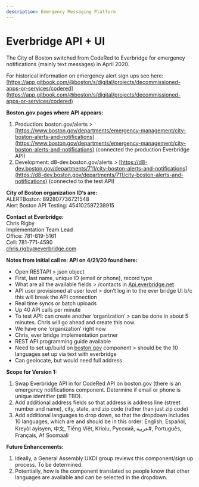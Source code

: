 ```yaml
---
description: Emergency Messaging Platform
---
```


# Everbridge API + UI

The City of Boston switched from CodeRed to Everbridge for emergency notifications \(mainly text messages\) in April 2020.

For historical information on emergency alert sign ups see here: [https://app.gitbook.com/@boston/s/digital/projects/decommissioned-apps-or-services/codered](https://app.gitbook.com/@boston/s/digital/projects/decommissioned-apps-or-services/codered)

**Boston.gov pages where API appears:**

1. Production: boston.gov/alerts &gt; [https://www.boston.gov/departments/emergency-management/city-boston-alerts-and-notifications](https://www.boston.gov/departments/emergency-management/city-boston-alerts-and-notifications) \(connected the production Everbridge API\)
2. Development: d8-dev.boston.gov/alerts &gt; [https://d8-dev.boston.gov/departments/711/city-boston-alerts-and-notifications](https://d8-dev.boston.gov/departments/711/city-boston-alerts-and-notifications) \(connected to the test API\)

**City of Boston organization ID’s are:**  
ALERTBoston: 892807736721548   
Alert Boston API Testing: 454102597238915

**Contact at Everbridge:**  
Chris Rigby   
Implementation Team Lead   
Office: 781-819-5161   
Cell: 781-771-4590   
chris.rigby@everbridge.com

**Notes from initial call re: API on 4/21/20 found here:**

* Open RESTAPI &gt; json object
* First, last name, unique ID \(email or phone\), record type
* What are all the available fields &gt; /contacts in [Api.everbridge.net](http://Api.everbridge.net)
* API user provisioned at user level &gt; don’t log in to the ever bridge UI b/c this will break the API connection
* Real time syncs or batch uploads
* Up 40 API calls per minute
* To test API: can create another ‘organization’ &gt; can be done in about 5 minutes. Chris will go ahead and create this now.
* We have one ‘organization’ right now
* Chris, ever bridge implementation partner
* REST API programming guide available
* Need to set up/build on [boston.gov](http://boston.gov) component &gt; should be the 10 languages set up via text with everbridge
* Can geolocate, but would need full address

**Scope for Version 1:**  
1. Swap Everbridge API in for CodeRed API on boston.gov \(there is an emergency notifications component. Determine if email or phone is unique identifier \(still TBD\).  
2. Add additional address fields so that address is address line \(street number and name\), city, state, and zip code \(rather than just zip code\)  
3. Add additional languages to drop down, so that the dropdown includes 10 languages, which are and should be in this order: English, Español, Kreyòl ayisyen, 中文, Tiếng Việt, Kriolu, Русский, عربية\#, Português, Français, Af Soomaali

**Future Enhancements:** 

1. Ideally, a General Assembly UXDI group reviews this component/sign up process. To be determined.
2. Potentially, how is the component translated so people know that other languages are available and can be selected in the dropdown. 

